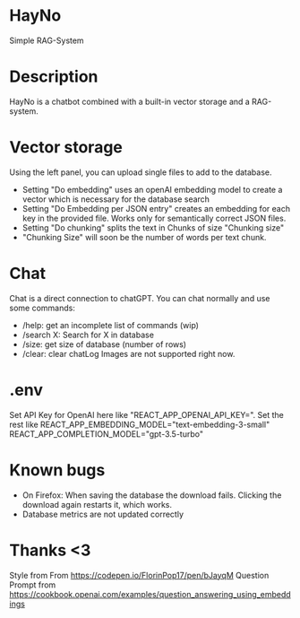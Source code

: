 # HayNo
Simple RAG-System

# Description
HayNo is a chatbot combined with a built-in vector storage and a RAG-system. 

# Vector storage
Using the left panel, you can upload single files to add to the database. 
- Setting "Do embedding" uses an openAI embedding model to create a vector which is necessary for the database search
- Setting "Do Embedding per JSON entry" creates an embedding for each key in the provided file. Works only for semantically correct JSON files. 
- Setting "Do chunking" splits the text in Chunks of size "Chunking size"
- "Chunking Size" will soon be the number of words per text chunk. 

# Chat
Chat is a direct connection to chatGPT. You can chat normally and use some commands:
- /help: get an incomplete list of commands (wip)
- /search X: Search for X in database
- /size: get size of database (number of rows)
- /clear: clear chatLog
Images are not supported right now.

# .env
Set API Key for OpenAI here like "REACT_APP_OPENAI_API_KEY=". 
Set the rest like
REACT_APP_EMBEDDING_MODEL="text-embedding-3-small"
REACT_APP_COMPLETION_MODEL="gpt-3.5-turbo"

# Known bugs
- On Firefox: When saving the database the download fails. Clicking the download again restarts it, which works. 
- Database metrics are not updated correctly


# Thanks <3
Style from 
From https://codepen.io/FlorinPop17/pen/bJayqM
Question Prompt from
https://cookbook.openai.com/examples/question_answering_using_embeddings
